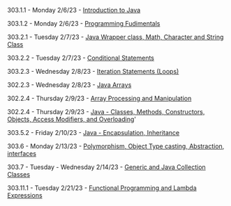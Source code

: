 
303.1.1 - Monday 2/6/23 - <a href="https://docs.google.com/presentation/d/1-yqtICzQFgAUF7C15LRqZXPXQRXwtCYKsqJKpoNURX8/edit#slide=id.p1" target="_blank">Introduction to Java</a>


303.1.2 - Monday 2/6/23 - [Programming Fudimentals](https://docs.google.com/presentation/d/1d62NuN1u8oJoIum8CewmlKy7061wJDBSlA8qdHlmSng)


303.2.1 - Tuesday 2/7/23 - [Java  Wrapper class, Math, Character and String Class](https://docs.google.com/presentation/d/1_3ghFB2rUjZXsVxIJx4ECZHpO2elcWW-tXMiNoya7sc)


303.2.2 - Tuesday 2/7/23 - [Conditional Statements](https://docs.google.com/presentation/d/1_X4noTyrLTz-U2E8j6H3hQMtVJ7qggBjlrq_-gV8pY8)


303.2.3 - Wednesday 2/8/23 - [Iteration Statements (Loops)](https://docs.google.com/presentation/d/14L1k0FfGw_yfzh4x57S4TwJCvw9mfDdnDuDPEMGvFrg)


302.2.3 - Wednesday 2/8/23 - [Java Arrays](https://docs.google.com/presentation/d/1GYLOUMh7MbmR8tiEkBTHLIf-0kr7JtTnmbFzaPOK0IQ)


302.2.4 - Thursday 2/9/23 - [Array Processing and Manipulation](https://docs.google.com/presentation/d/1NceUXlH2071QHOfdyaYtBWwrC0DrBpB1TS7dwuQifbo)


302.2.4 - Thursday 2/9/23 - [Java - Classes, Methods, Constructors, Objects, Access Modifiers, and Overloading](https://docs.google.com/presentation/d/1z3DWrJF71TguiPtrNctvKw4B2ab5LgRE2GjsbXtkzOY/edit#slide=id.p1)'


303.5.2 - Friday 2/10/23 - [Java - Encapsulation, Inheritance](https://docs.google.com/presentation/d/1iKcDc1KUjaXhq8ttYo0RZZ7srtX5XoC9qrbZylFhRIQ)


303.6 - Monday 2/13/23 - [Polymorphism, Object Type casting, Abstraction, interfaces](https://docs.google.com/presentation/d/1Duad68Yz5eB34wDwDgjppX3J5awUIqGexQxOfgX1eBc)


303.7 - Tuesday - Wednesday 2/14/23 - [Generic and Java Collection Classes](https://docs.google.com/presentation/d/1a5m6EbORKmqCYqbU8PDOKfW7VqEAhnUW_8v7rVrsXaQ/edit)


303.11.1 - Tuesday 2/21/23 - [Functional Programming and  Lambda Expressions](https://docs.google.com/presentation/d/1UrzL5sjGlmIjMSolaoi30WnM8Bc0Yy7aaiZ8978aa30/edit#slide=id.gfe440235d1_0_877)